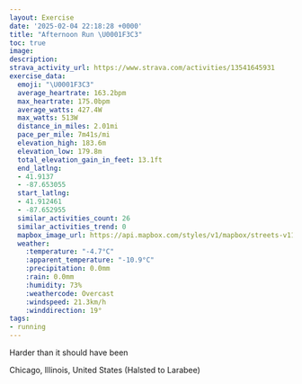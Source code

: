 ```yaml
---
layout: Exercise
date: '2025-02-04 22:18:28 +0000'
title: "Afternoon Run \U0001F3C3"
toc: true
image:
description:
strava_activity_url: https://www.strava.com/activities/13541645931
exercise_data:
  emoji: "\U0001F3C3"
  average_heartrate: 163.2bpm
  max_heartrate: 175.0bpm
  average_watts: 427.4W
  max_watts: 513W
  distance_in_miles: 2.01mi
  pace_per_mile: 7m41s/mi
  elevation_high: 183.6m
  elevation_low: 179.8m
  total_elevation_gain_in_feet: 13.1ft
  end_latlng:
  - 41.9137
  - -87.653055
  start_latlng:
  - 41.912461
  - -87.652955
  similar_activities_count: 26
  similar_activities_trend: 0
  mapbox_image_url: https://api.mapbox.com/styles/v1/mapbox/streets-v11/static/path-5+787af2-1.0(sgy~Fhk~uOAoA%40qAMeACaAESD%7DACaBE%5DSGEq%40FiCEcFCk%40DyAGsD%3Fy%40Dg%40A%7DBCc%40GQcBDACAMAgDCs%40%40cAS%7DCFS%40Y%40mBBi%40%3FeACo%40Oc%40C%5BAiAGc%40Di%40Aw%40Ca%40BiDCwA%40a%40IoABi%40DOCGBO%3Fk%40Fe%40Gq%40Ar%40BrDHvAEjABrGGj%40F%5E%40x%40Bh%40J%60%40BjAAhADdA%40bAEzFBt%40A%5EBdDBVFJdAA%5CED%40BL%3FnCA%60%40Bt%40ClCNzIChADbACd%40%40h%40A%5EDhAErA%3FhBDbBAV%40fB),pin-s-s+e5b22e(-87.65125,41.9137),pin-s-f+89ae00(-87.65106999999996,41.91386000000002)/auto/800x800?access_token=pk.eyJ1Ijoiam9zaGJlY2ttYW4iLCJhIjoiY205eWR2aDd1MWZ6djJrbXc4a3M0bWZleiJ9.XiG9OWkNcZk2QzjJbxLB4A
  weather:
    :temperature: "-4.7°C"
    :apparent_temperature: "-10.9°C"
    :precipitation: 0.0mm
    :rain: 0.0mm
    :humidity: 73%
    :weathercode: Overcast
    :windspeed: 21.3km/h
    :winddirection: 19°
tags:
- running
---
```

Harder than it should have been

Chicago, Illinois, United States (Halsted to Larabee)
